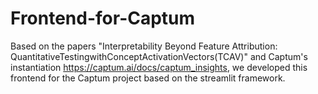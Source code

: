 # Frontend-for-Captum
Based on the papers "Interpretability Beyond Feature Attribution: QuantitativeTestingwithConceptActivationVectors(TCAV)" and Captum's instantiation https://captum.ai/docs/captum_insights, we developed this frontend for the Captum project based on the streamlit framework.
